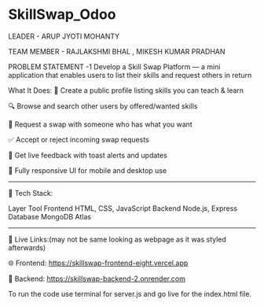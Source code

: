 # SkillSwap_Odoo

LEADER - ARUP JYOTI MOHANTY

TEAM MEMBER - RAJLAKSHMI BHAL , MIKESH KUMAR PRADHAN


PROBLEM STATEMENT -1
Develop a Skill Swap Platform — a mini application that enables users to list their skills and 
request others in return 

What It Does:
🧑 Create a public profile listing skills you can teach & learn

🔍 Browse and search other users by offered/wanted skills

🔁 Request a swap with someone who has what you want

✅ Accept or reject incoming swap requests

🔔 Get live feedback with toast alerts and updates

📱 Fully responsive UI for mobile and desktop use

------------------------------------------------------------------------------------

🔹 Tech Stack:

Layer	              Tool
Frontend	   HTML, CSS, JavaScript
Backend	     Node.js, Express
Database	   MongoDB Atlas

----------------------------------------------------------------------------

🔹 Live Links:(may not be same looking as webpage as it was styled afterwards)

🌐 Frontend: https://skillswap-frontend-eight.vercel.app

🔧 Backend: https://skillswap-backend-2.onrender.com

To run the code use terminal for server.js and go live for the index.html file.

